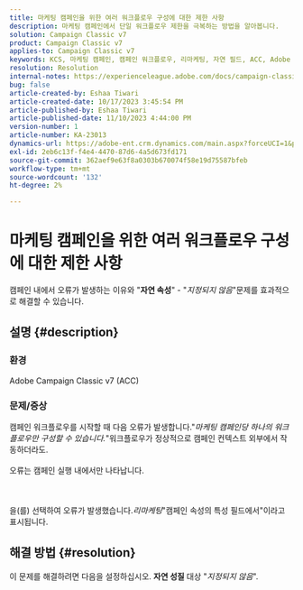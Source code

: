 ```yaml
---
title: 마케팅 캠페인을 위한 여러 워크플로우 구성에 대한 제한 사항
description: 마케팅 캠페인에서 단일 워크플로우 제한을 극복하는 방법을 알아봅니다.
solution: Campaign Classic v7
product: Campaign Classic v7
applies-to: Campaign Classic v7
keywords: KCS, 마케팅 캠페인, 캠페인 워크플로우, 리마케팅, 자연 필드, ACC, Adobe Campaign Classic, 문제 해결
resolution: Resolution
internal-notes: https://experienceleague.adobe.com/docs/campaign-classic/using/orchestrating-campaigns/orchestrate-campaigns/marketing-campaign-templates.html?lang=en#general-configuration
bug: false
article-created-by: Eshaa Tiwari
article-created-date: 10/17/2023 3:45:54 PM
article-published-by: Eshaa Tiwari
article-published-date: 11/10/2023 4:44:00 PM
version-number: 1
article-number: KA-23013
dynamics-url: https://adobe-ent.crm.dynamics.com/main.aspx?forceUCI=1&pagetype=entityrecord&etn=knowledgearticle&id=b4942d3f-046d-ee11-8df0-6045bd006a22
exl-id: 2eb6c13f-f4e4-4470-87d6-4a5d673fd171
source-git-commit: 362aef9e63f8a0303b670074f58e19d75587bfeb
workflow-type: tm+mt
source-wordcount: '132'
ht-degree: 2%

---
```


# 마케팅 캠페인을 위한 여러 워크플로우 구성에 대한 제한 사항


캠페인 내에서 오류가 발생하는 이유와 &quot;<b>자연 속성</b>&quot; - &quot;*지정되지 않음*&quot;문제를 효과적으로 해결할 수 있습니다.

## 설명 {#description}


### 환경

Adobe Campaign Classic v7 (ACC)

### 문제/증상

캠페인 워크플로우를 시작할 때 다음 오류가 발생합니다.&quot;*마케팅 캠페인당 하나의 워크플로우만 구성할 수 있습니다.*&quot;워크플로우가 정상적으로 캠페인 컨텍스트 외부에서 작동하더라도.
<br><br>오류는 캠페인 실행 내에서만 나타납니다.<br><br> <br><br>을(를) 선택하여 오류가 발생했습니다.*리마케팅*&quot;캠페인 속성의 특성 필드에서&quot;이라고 표시됩니다.<br>

## 해결 방법 {#resolution}


이 문제를 해결하려면 다음을 설정하십시오. <b>자연 성질</b> 대상 &quot;*지정되지 않음*&quot;.
